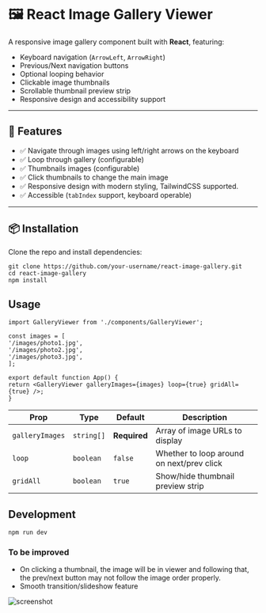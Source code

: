 # 🖼️ React Image Gallery Viewer

A responsive image gallery component built with **React**, featuring:

- Keyboard navigation (`ArrowLeft`, `ArrowRight`)
- Previous/Next navigation buttons
- Optional looping behavior
- Clickable image thumbnails
- Scrollable thumbnail preview strip
- Responsive design and accessibility support

---

## 🚀 Features

- ✅ Navigate through images using left/right arrows on the keyboard
- ✅ Loop through gallery (configurable)
- ✅ Thumbnails images (configurable)
- ✅ Click thumbnails to change the main image
- ✅ Responsive design with modern styling, TailwindCSS supported.
- ✅ Accessible (`tabIndex` support, keyboard operable)

---

## 📦 Installation

Clone the repo and install dependencies:

```
git clone https://github.com/your-username/react-image-gallery.git
cd react-image-gallery
npm install
```

## Usage

```
import GalleryViewer from './components/GalleryViewer';

const images = [
'/images/photo1.jpg',
'/images/photo2.jpg',
'/images/photo3.jpg',
];

export default function App() {
return <GalleryViewer galleryImages={images} loop={true} gridAll={true} />;
}
```

| Prop            | Type       | Default      | Description                               |
| --------------- | ---------- | ------------ | ----------------------------------------- |
| `galleryImages` | `string[]` | **Required** | Array of image URLs to display            |
| `loop`          | `boolean`  | `false`      | Whether to loop around on next/prev click |
| `gridAll`       | `boolean`  | `true`       | Show/hide thumbnail preview strip         |

## Development

`npm run dev`

### To be improved

- On clicking a thumbnail, the image will be in viewer and following that, the prev/next button may not follow the image order properly.
- Smooth transition/slideshow feature

![screenshot](screenshot.png)
